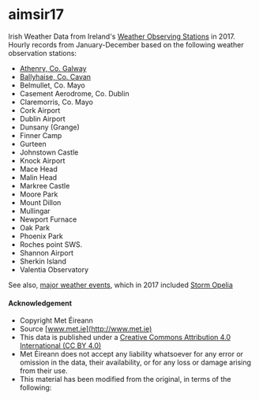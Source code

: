 # aimsir17
Irish Weather Data from Ireland's [Weather Observing Stations](https://www.met.ie/climate/weather-observing-stations) in 2017. Hourly records from January-December based on the following weather observation stations:


- [Athenry, Co. Galway](https://www.met.ie/weather-forecast/athenry-weather-station-galway)
- [Ballyhaise, Co. Cavan](https://www.met.ie/weather-forecast/ballyhaise-weather-station-cavan)
- Belmullet, Co. Mayo
- Casement Aerodrome, Co. Dublin
- Claremorris, Co. Mayo
- Cork Airport
- Dublin Airport
- Dunsany (Grange)
- Finner Camp
- Gurteen
- Johnstown Castle
- Knock Airport
- Mace Head
- Malin Head
- Markree Castle
- Moore Park
- Mount Dillon
- Mullingar
- Newport Furnace
- Oak Park
- Phoenix Park
- Roches point SWS.
- Shannon Airport
- Sherkin Island
- Valentia Observatory



See also, [major weather events](https://www.met.ie/climate/major-weather-events), which in 2017 included [Storm Opelia](https://en.wikipedia.org/wiki/Hurricane_Ophelia_(2017))


#### Acknowledgement

- Copyright Met Éireann
- Source [www.met.ie](http://www.met.ie)
- This data is published under a [Creative Commons Attribution 4.0 International (CC BY 4.0)]( https://creativecommons.org/licenses/by/4.0/)
- Met Éireann does not accept any liability whatsoever for any error or omission in the data, their availability, or for any loss or damage arising from their use.
- This material has been modified from the original, in terms of the following:
